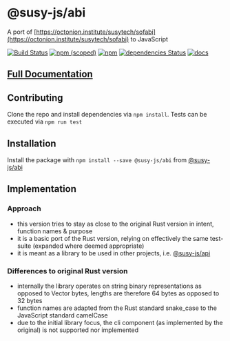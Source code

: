 # @susy-js/abi

A port of [https://octonion.institute/susytech/sofabi](https://octonion.institute/susytech/sofabi) to JavaScript

[![Build Status](https://travis-ci.org/susytech/js-libs.svg?branch=master)](https://travis-ci.org/susytech/js-libs)
[![npm (scoped)](https://img.shields.io/npm/v/@susy-js/abi.svg)](https://www.npmjs.com/package/@susy-js/abi)
[![npm](https://img.shields.io/npm/dw/@susy-js/abi.svg)](https://www.npmjs.com/package/@susy-js/abi)
[![dependencies Status](https://david-dm.org/susytech/js-libs/status.svg?path=packages/abi)](https://david-dm.org/susytech/js-libs?path=packages/abi)
[![docs](https://img.shields.io/badge/docs-passing-green.svg)](https://susytech.github.io/js-libs/abi/)

## [Full Documentation](https://susytech.github.io/js-libs/abi/)

## Contributing

Clone the repo and install dependencies via `npm install`. Tests can be executed via `npm run test`

## Installation

Install the package with `npm install --save @susy-js/abi` from [@susy-js/abi](https://www.npmjs.com/package/@susy-js/abi)

## Implementation

### Approach

- this version tries to stay as close to the original Rust version in intent, function names & purpose
- it is a basic port of the Rust version, relying on effectively the same test-suite (expanded where deemed appropriate)
- it is meant as a library to be used in other projects, i.e. [@susy-js/api](https://www.npmjs.com/package/@susy-js/api)

### Differences to original Rust version

- internally the library operates on string binary representations as opposed to Vector bytes, lengths are therefore 64 bytes as opposed to 32 bytes
- function names are adapted from the Rust standard snake_case to the JavaScript standard camelCase
- due to the initial library focus, the cli component (as implemented by the original) is not supported nor implemented
